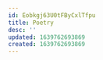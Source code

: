 ```yaml
---
id: Eobkgj63U0tFByCxlTfpu
title: Poetry
desc: ''
updated: 1639762693869
created: 1639762693869
---
```


